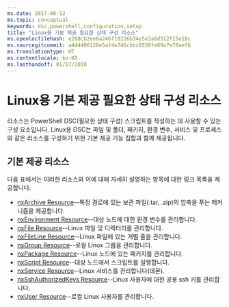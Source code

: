 ```yaml
---
ms.date: 2017-06-12
ms.topic: conceptual
keywords: dsc,powershell,configuration,setup
title: "Linux용 기본 제공 필요한 상태 구성 리소스"
ms.openlocfilehash: e268cb2ee8a246f18216b34e5e2a6d512f15e18c
ms.sourcegitcommit: a444406120e5af4e746cbbc0558fe89a7e78aef6
ms.translationtype: HT
ms.contentlocale: ko-KR
ms.lasthandoff: 01/17/2018
---
```

# <a name="built-in-desired-state-configuration-resources-for-linux"></a>Linux용 기본 제공 필요한 상태 구성 리소스

리소스는 PowerShell DSC(필요한 상태 구성) 스크립트를 작성하는 데 사용할 수 있는 구성 요소입니다. Linux용 DSC는 파일 및 폴더, 패키지, 환경 변수, 서비스 및 프로세스와 같은 리소스를 구성하기 위한 기본 제공 기능 집합과 함께 제공됩니다.

## <a name="built-in-resources"></a>기본 제공 리소스 

다음 표에서는 이러한 리소스와 이에 대해 자세히 설명하는 항목에 대한 링크 목록을 제공합니다.

* [nxArchive Resource](lnxArchiveResource.md)--특정 경로에 있는 보관 파일(.tar, .zip)의 압축을 푸는 메커니즘을 제공합니다.
* [nxEnvironment Resource](lnxEnvironmentResource.md)--대상 노드에 대한 환경 변수를 관리합니다. 
* [nxFile Resource](lnxFileResource.md)--Linux 파일 및 디렉터리를 관리합니다. 
* [nxFileLine Resource](lnxFileLineResource.md)--Linux 파일에 있는 개별 줄을 관리합니다. 
* [nxGroup Resource](lnxGroupResource.md)--로컬 Linux 그룹을 관리합니다. 
* [nxPackage Resource](lnxPackageResource.md)--Linux 노드에 있는 패키지를 관리합니다.
* [nxScript Resource](lnxScriptResource.md)--대상 노드에서 스크립트를 실행합니다.
* [nxService Resource](lnxServiceResource.md)--Linux 서비스를 관리합니다(데몬).
* [nxSshAuthorizedKeys Resource](lnxSshAuthorizedKeysResource.md)--Linux 사용자에 대한 공용 ssh 키를 관리합니다. 
* [nxUser Resource](lnxUserResource.md)--로컬 Linux 사용자를 관리합니다. 
  

